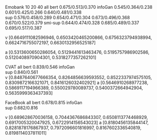 
Emobank         10                            20                  40                     all
bert                                                                               0.675/0.513/0.370
infoGan     0.545/0.364/0.238         0.601/0.425/0.266     0.640/0.481/0.338        
sup         0.576/0.458/0.289         0.654/0.471/0.304     0.673/0.496/0.368      0.670/0.522/0.379
smi-sup     0.644/0.474/0.328         0.685/0.489/0.337     0.695/0.517/0.387


v  [0.6649111082596946, 0.6503420465200866, 0.6756323794938994, 0.6624716755072197, 0.6630132956525187]

a  [0.5313600650286054, 0.5129441613463476, 0.5195757986902586, 0.5120408970904301, 0.5318277357262101]






CVAT                 all
bert              0.839/0.546
infoGan                              
sup               0.840/0.561       
v [0.8487640677666354, 0.8264856639593552, 0.8522337974575105, 0.8309872166321071, 0.8416126032402921]
a [0.5646910268977238, 0.5869117194966389, 0.550029780089737, 0.5400372664942904, 0.5635999363437393]




FaceBook          all
bert            0.678/0.815
infoGan    
sup             0.682/0.816

v [0.689628670036158, 0.7044367686843307, 0.6508113774468929, 0.6917005320047925, 0.6722914156543023]
a [0.8180456135844147, 0.8281878176867937, 0.7972096601816997, 0.8167602336540819, 0.8198114037811011]






